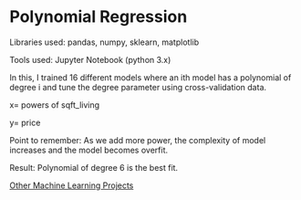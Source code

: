 # Polynomial Regression

Libraries used: pandas, numpy, sklearn, matplotlib

Tools used: Jupyter Notebook (python 3.x)

In this, I trained 16 different models where an ith model has a polynomial of degree i and tune the degree parameter using cross-validation data.

x= powers of sqft_living

y= price

Point to remember: As we add more power, the complexity of model increases and the model becomes overfit.

Result: Polynomial of degree 6 is the best fit.

[Other Machine Learning Projects](https://github.com/gov-vj/Machine-Learning-Projects)

